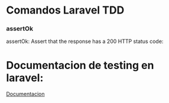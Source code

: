 # Comandos Laravel TDD

### assertOk

assertOk: Assert that the response has a 200 HTTP status code:

# Documentacion de testing en laravel:

[Documentacion](https://laravel.com/docs/4.2/testing)
